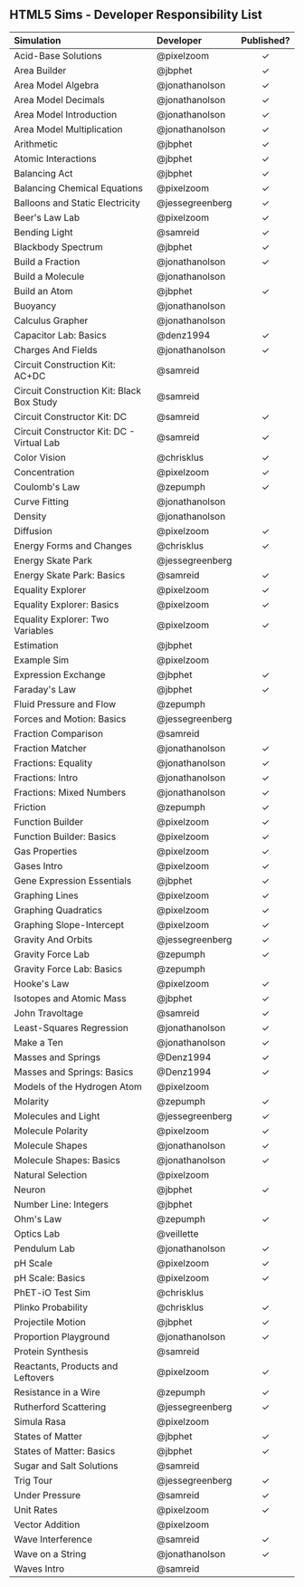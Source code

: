 ## HTML5 Sims - Developer Responsibility List

| Simulation  | Developer | Published? |
| :---------- | :------------- | :--: |
| Acid-Base Solutions | @pixelzoom | ✓ |
| Area Builder | @jbphet  | ✓ |
| Area Model Algebra | @jonathanolson | ✓ |
| Area Model Decimals | @jonathanolson | ✓ |
| Area Model Introduction | @jonathanolson | ✓ |
| Area Model Multiplication | @jonathanolson | ✓ |
| Arithmetic  | @jbphet  | ✓ |
| Atomic Interactions  | @jbphet  | ✓ |
| Balancing Act  | @jbphet  | ✓ |
| Balancing Chemical Equations  | @pixelzoom  | ✓ |
| Balloons and Static Electricity  | @jessegreenberg  | ✓ |
| Beer's Law Lab  | @pixelzoom  | ✓ |
| Bending Light  | @samreid  | ✓ |
| Blackbody Spectrum  | @jbphet  | ✓ |
| Build a Fraction | @jonathanolson | ✓ |
| Build a Molecule | @jonathanolson |  |
| Build an Atom  | @jbphet  | ✓ |
| Buoyancy | @jonathanolson | |
| Calculus Grapher | @jonathanolson | |
| Capacitor Lab: Basics | @denz1994 | ✓ |
| Charges And Fields | @jonathanolson  | ✓ |
| Circuit Construction Kit: AC+DC | @samreid | |
| Circuit Construction Kit: Black Box Study | @samreid | |
| Circuit Constructor Kit: DC | @samreid | ✓ |
| Circuit Constructor Kit: DC - Virtual Lab| @samreid | ✓ |
| Color Vision | @chrisklus | ✓ |
| Concentration |  @pixelzoom  | ✓ |
| Coulomb's Law | @zepumph | ✓ |
| Curve Fitting | @jonathanolson | |
| Density | @jonathanolson | |
| Diffusion | @pixelzoom | ✓ |
| Energy Forms and Changes | @chrisklus | ✓ |
| Energy Skate Park |  @jessegreenberg  | |
| Energy Skate Park: Basics |  @samreid  | ✓ |
| Equality Explorer | @pixelzoom | ✓ |
| Equality Explorer: Basics | @pixelzoom | ✓ |
| Equality Explorer: Two Variables | @pixelzoom | ✓ |
| Estimation | @jbphet | |
| Example Sim | @pixelzoom | |
| Expression Exchange |  @jbphet  | ✓ |
| Faraday's Law |  @jbphet  | ✓ |
| Fluid Pressure and Flow | @zepumph | |
| Forces and Motion: Basics |  @jessegreenberg | |
| Fraction Comparison | @samreid |
| Fraction Matcher | @jonathanolson | ✓ |
| Fractions: Equality | @jonathanolson | ✓ |
| Fractions: Intro | @jonathanolson | ✓ |
| Fractions: Mixed Numbers | @jonathanolson | ✓ |
| Friction | @zepumph | ✓ |
| Function Builder | @pixelzoom | ✓ |
| Function Builder: Basics | @pixelzoom | ✓ |
| Gas Properties | @pixelzoom | ✓ |
| Gases Intro | @pixelzoom | ✓ |
| Gene Expression Essentials | @jbphet | ✓ |
| Graphing Lines | @pixelzoom  | ✓ |
| Graphing Quadratics | @pixelzoom | ✓ |
| Graphing Slope-Intercept | @pixelzoom | ✓ |
| Gravity And Orbits | @jessegreenberg  | ✓ |
| Gravity Force Lab |  @zepumph  | ✓ |
| Gravity Force Lab: Basics | @zepumph | |
| Hooke's Law | @pixelzoom | ✓ |
| Isotopes and Atomic Mass | @jbphet | ✓ |
| John Travoltage |  @samreid  | ✓ |
| Least-Squares Regression |  @jonathanolson  | ✓ |
| Make a Ten |  @jonathanolson  | ✓ |
| Masses and Springs | @Denz1994 | ✓ |
| Masses and Springs: Basics | @Denz1994 | ✓ |
| Models of the Hydrogen Atom | @pixelzoom | |
| Molarity | @zepumph | ✓ |
| Molecules and Light | @jessegreenberg | ✓ |
| Molecule Polarity | @pixelzoom | ✓ |
| Molecule Shapes |  @jonathanolson  | ✓ |
| Molecule Shapes: Basics |  @jonathanolson  | ✓ |
| Natural Selection | @pixelzoom | |
| Neuron |  @jbphet  | ✓ |
| Number Line: Integers |  @jbphet  |  |
| Ohm's Law|  @zepumph  | ✓ |
| Optics Lab | @veillette| |
| Pendulum Lab | @jonathanolson | ✓ |
| pH Scale |  @pixelzoom  | ✓ |
| pH Scale: Basics |  @pixelzoom  | ✓ |
| PhET-iO Test Sim |  @chrisklus | |
| Plinko Probability | @chrisklus  | ✓ |
| Projectile Motion | @jbphet  | ✓ |
| Proportion Playground |  @jonathanolson  | ✓ |
| Protein Synthesis | @samreid | |
| Reactants, Products and Leftovers |  @pixelzoom  | ✓ |
| Resistance in a Wire |  @zepumph  | ✓ |
| Rutherford Scattering |  @jessegreenberg  | ✓ |
| Simula Rasa | @pixelzoom | |
| States of Matter |  @jbphet  | ✓ |
| States of Matter: Basics |  @jbphet  | ✓ |
| Sugar and Salt Solutions | @samreid | |
| Trig Tour |  @jessegreenberg  | ✓ |
| Under Pressure |  @samreid  | ✓ |
| Unit Rates |  @pixelzoom  | ✓ |
| Vector Addition | @pixelzoom | |
| Wave Interference | @samreid | ✓ |
| Wave on a String |  @jonathanolson  | ✓ |
| Waves Intro | @samreid |  |
